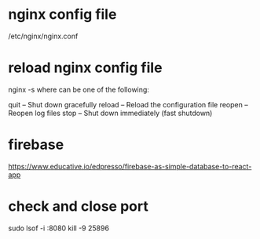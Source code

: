 <!-- @format -->

# nginx config file

/etc/nginx/nginx.conf

# reload nginx config file

nginx -s <SIGNAL>
where <SIGNAL> can be one of the following:

quit – Shut down gracefully
reload – Reload the configuration file
reopen – Reopen log files
stop – Shut down immediately (fast shutdown)

# firebase

https://www.educative.io/edpresso/firebase-as-simple-database-to-react-app

# check and close port

sudo lsof -i :8080
kill -9 25896
